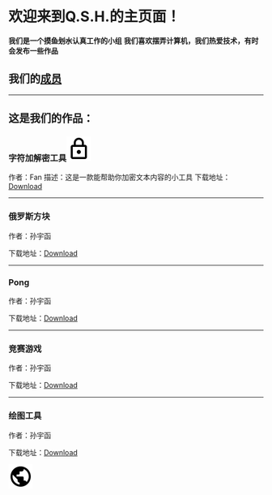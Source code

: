 # 欢迎来到Q.S.H.的主页面！
**我们是一个~~摸鱼划水~~认真工作的小组**
**我们喜欢摆弄计算机，我们热爱技术，有时会发布一些作品**

## 我们的[成员](members)
--------------------------------------------------------------
## 这是我们的作品：

### 字符加解密工具![](assets\img\lock.svg)
作者：Fan
描述：这是一款能帮助你加密文本内容的小工具
下载地址：[Download](https://github.com/LinclonFan/linclonfan.github.io/releases/download/1.o/character-encryption-and-decryption.zip)

---

### 俄罗斯方块

作者：孙宇函

下载地址：[Download](https://www.lanzous.com/i8r23af)

---

### Pong

作者：孙宇函

下载地址：[Download](https://www.lanzous.com/i8r23fa)

---

### 竞赛游戏

作者：孙宇函

下载地址：[Download](https://www.lanzous.com/i8r23di)

---

### 绘图工具

作者：孙宇函

下载地址：[Download](https://www.lanzous.com/i8r23ch)







![](assets\img\public.svg)